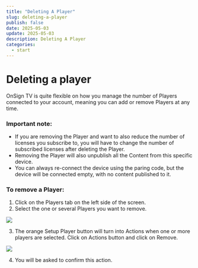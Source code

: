 ```yaml
---
title: "Deleting A Player"
slug: deleting-a-player
publish: false
date: 2025-05-03
update: 2025-05-03
description: Deleting A Player
categories:
  - start
---
```


Deleting a player
=================

OnSign TV is quite flexible on how you manage the number of Players connected to your account, meaning you can add or remove Players at any time.

### Important note:

* If you are removing the Player and want to also reduce the number of licenses you subscribe to, you will have to change the number of subscribed licenses after deleting the Player.
* Removing the Player will also unpublish all the Content from this specific device.
* You can always re-connect the device using the paring code, but the device will be connected empty, with no content published to it.

### To remove a Player:

1. Click on the Players tab on the left side of the screen.
2. Select the one or several Players you want to remove.

![](https://static.helpjuice.com/helpjuice_production/uploads/upload/image/23821/direct/1741794030626/image.png)

3. The orange Setup Player button will turn into Actions when one or more players are selected. Click on Actions button and click on Remove.

![](https://static.helpjuice.com/helpjuice_production/uploads/upload/image/23821/direct/1741794204744/image.png)

4. You will be asked to confirm this action.
